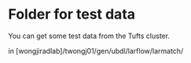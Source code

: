 # Folder for test data

You can get some test data from the Tufts cluster.

in [wongjiradlab]/twongj01/gen/ubdl/larflow/larmatch/